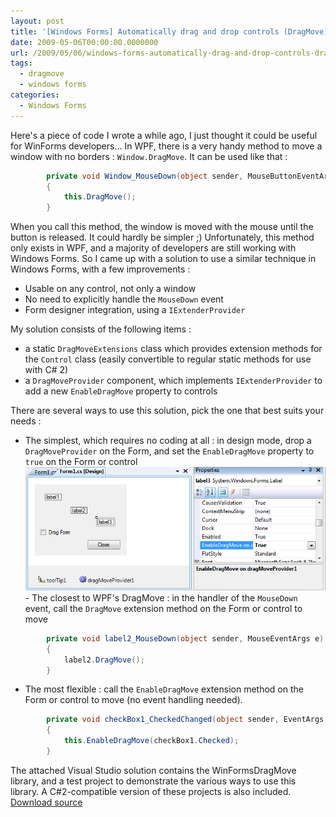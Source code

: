 ```yaml
---
layout: post
title: '[Windows Forms] Automatically drag and drop controls (DragMove)'
date: 2009-05-06T00:00:00.0000000
url: /2009/05/06/windows-forms-automatically-drag-and-drop-controls-dragmove/
tags:
  - dragmove
  - windows forms
categories:
  - Windows Forms
---
```


Here's a piece of code I wrote a while ago, I just thought it could be useful for WinForms developers...  In WPF, there is a very handy method to move a window with no borders : `Window.DragMove`. It can be used like that :  
```csharp
        private void Window_MouseDown(object sender, MouseButtonEventArgs e)
        {
            this.DragMove();
        }
```
  When you call this method, the window is moved with the mouse until the button is released. It could hardly be simpler ;)  Unfortunately, this method only exists in WPF, and a majority of developers are still working with Windows Forms. So I came up with a solution to use a similar technique in Windows Forms, with a few improvements : 
- Usable on any control, not only a window
- No need to explicitly handle the `MouseDown` event
- Form designer integration, using a `IExtenderProvider`

My solution consists of the following items :
- a static `DragMoveExtensions` class which provides extension methods for the `Control` class (easily convertible to regular static methods for use with C# 2)
- a `DragMoveProvider` component, which implements `IExtenderProvider` to add a new `EnableDragMove` property to controls

There are several ways to use this solution, pick the one that best suits your needs :
- The simplest, which requires no coding at all : in design mode, drop a `DragMoveProvider` on the Form, and set the `EnableDragMove` property to `true` on the Form or control
![DragMoveProvider](dragmoveprovider1.png)- The closest to WPF's DragMove : in the handler of the `MouseDown` event, call the `DragMove` extension method on the Form or control to move

```csharp
        private void label2_MouseDown(object sender, MouseEventArgs e)
        {
            label2.DragMove();
        }
```
- The most flexible : call the `EnableDragMove` extension method on the Form or control to move (no event handling needed).

```csharp
        private void checkBox1_CheckedChanged(object sender, EventArgs e)
        {
            this.EnableDragMove(checkBox1.Checked);
        }
```

  The attached Visual Studio solution contains the WinFormsDragMove library, and a test project to demonstrate the various ways to use this library. A C#2-compatible version of these projects is also included.  [Download source](DragMove.zip)

